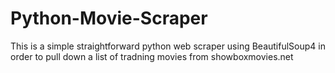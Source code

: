 # Python-Movie-Scraper
This is a simple straightforward python web scraper using BeautifulSoup4 in order to pull down a list of tradning movies from showboxmovies.net
